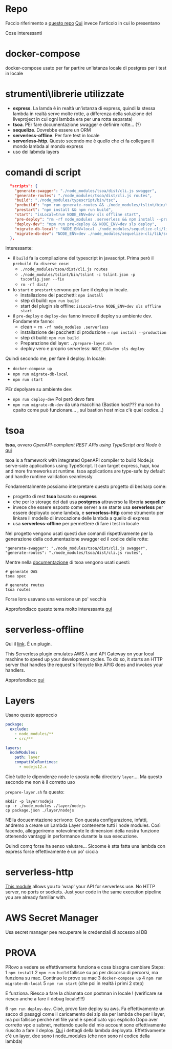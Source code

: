 # Repo

Faccio riferimento a [questo repo](https://github.com/besharpsrl/blog-serverless-backend-nodejs) 
[Qui](https://www.proud2becloud.com/it/costruiamo-un-backend-serverless-con-typescript-nodejs-e-aws-lambda/) invece l'articolo in cui lo presentano

Cose interessanti

# docker-compose
docker-compose usato per far partire un'istanza locale di postgres per i test in locale

# strumenti\librerie utilizzate
- **express**. La lamda è in realtà un'istanza di express, quindi la stessa lambda in realtà serve molte rotte, a differenza della soluzione del liveproject in cui ogni lambda era per una rotta separata)
- **tsoa**. PEr fare documentazione swagger e definire rotte... (?)
- **sequelize**. Dovrebbe essere un ORM
- **serverless-offline**. Per fare test in locale
- **serverless-http**. Questo secondo me è quello che ci fa collegare il mondo lambda al mondo express
- uso dei labmda layers


# comandi di script
```json
  "scripts": {
    "generate-swagger": "./node_modules/tsoa/dist/cli.js swagger",
    "generate-routes": "./node_modules/tsoa/dist/cli.js routes",
    "build": "./node_modules/typescript/bin/tsc",
    "prebuild": "npm run generate-routes && ./node_modules/tslint/bin/tslint -c tslint.json -p tsconfig.json --fix && rm -rf dist/",
    "prestart": "npm install && npm run build",
    "start": "isLocal=true NODE_ENV=dev sls offline start",
    "pre-deploy": "rm -rf node_modules .serverless && npm install --production && npm run build && ./prepare-layer.sh",
    "deploy-dev": "npm run pre-deploy && NODE_ENV=dev sls deploy",
    "migrate-db-local": "NODE_ENV=local ./node_modules/sequelize-cli/lib/sequelize db:migrate",
    "migrate-db-dev": "NODE_ENV=dev ./node_modules/sequelize-cli/lib/sequelize db:migrate"
  },
```

Interessante:
- il `build` fa la compilazione del typescript in javascript. Prima però il `prebuild fa diverse cose`:
    - `./node_modules/tsoa/dist/cli.js routes`
    - `./node_modules/tslint/bin/tslint -c tslint.json -p tsconfig.json --fix`
    - `rm -rf dist/`
- lo `start` e `prestart` servono per fare il deploy in locale. 
    - installazione dei pacchetti: `npm install`
    - step di build: `npm run build`
    - start del plugin sls offline: `isLocal=true NODE_ENV=dev sls offline start`
- il `pre-deploy` e `deploy-dev` fanno invece il deploy su ambiente dev. Fondamente fanno:
    - clean = `rm -rf node_modules .serverless`    
    - installazione dei pacchetti di produzione = `npm install --production`
    - step di build: `npm run build`
    - Preparazione del layer: `./prepare-layer.sh`
    - deploy vero e proprio serverless: `NODE_ENV=dev sls deploy`

Quindi secondo me, per fare il deploy.
In locale:
- `docker-compose up`
- `npm run migrate-db-local`
- `npm run start`

PEr depolyare su ambiente dev:
- `npm run deploy-dev`
Poi però devo fare 
- `npm run migrate-db-dev` da una macchina (Bastion host??? ma non ho cpaito come può funzionare... , sul bastion host mica c'è quel codice...)

# tsoa

**tsoa**, ovvero *OpenAPI-compliant REST APIs using TypeScript and Node* è [qui](https://tsoa-community.github.io/docs/)

tsoa is a framework with integrated OpenAPI compiler to build Node.js serve-side applications using TypeScript. It can target express, hapi, koa and more frameworks at runtime. tsoa applications are type-safe by default and handle runtime validation seamlessly

Fondamentalmente possiamo interpretare questo progetto di besharp come:
- progetto di rest **tsoa** basato su **express**
- che per lo storage dei dati usa **postgress** attraverso la libreria **sequelize**
- invece che essere esposto come server a se stante usa **serverless** per essere deployato come lambda, e **serverless-http** come strumento per linkare il modello di invocazione delle lambda a quello di express
- usa **serverless-offline** per permettere di fare i test in locale 

Nel progetto vengono usati questi due comandi rispettivamente per la generazione della codumentazione swagger ed il codice delle rotte:
```
"generate-swagger": "./node_modules/tsoa/dist/cli.js swagger",
"generate-routes": "./node_modules/tsoa/dist/cli.js routes",
```

Mentre nella [documentazione](https://tsoa-community.github.io/docs/generating.html#using-cli) di tsoa vengono usati questi:

```
# generate OAS
tsoa spec

# generate routes
tsoa routes
```

Forse loro usavano una versione un po' vecchia

Approfondisco questo tema molto interessante [qui](../Typescript/tsoa.md)

# serverless-offline

Qui il [link](https://www.serverless.com/plugins/serverless-offline). È un plugin.

This Serverless plugin emulates AWS λ and API Gateway on your local machine to speed up your development cycles. To do so, it starts an HTTP server that handles the request's lifecycle like APIG does and invokes your handlers.

Approfondisco [qui](serverless-offline.md)

# Layers

Usano questo approccio

```yml
package:
  exclude:
    - node_modules/**
    - src/**

layers:
  nodeModules:
    path: layer
    compatibleRuntimes:
      - nodejs12.x
```

Cioè tutte le dipendenze node le sposta nella directory `layer`.... Ma questo secondo me non è il corretto uso

`prepare-layer.sh` fa questo:

```
mkdir -p layer/nodejs
cp -r ./node_modules ./layer/nodejs
cp package.json ./layer/nodejs
```

NElla docuemntazione scrivono:
Con questa configurazione, infatti, andremo a creare un Lambda Layer contenente tutti i node modules. Così facendo, alleggeriremo notevolmente le dimensioni della nostra funzione ottenendo vantaggi in performance durante la sua esecuzione.

Quindi comq forse ha senso valutare... Sicoome è stta fatta una lambda con express forse effettivamente è un po' ciccia


# serverless-http
[This module](https://www.npmjs.com/package/serverless-http) allows you to 'wrap' your API for serverless use. No HTTP server, no ports or sockets. Just your code in the same execution pipeline you are already familiar with.

# AWS Secret Manager
Usa secret manager pee recuperare le credenziali di accesso al DB


# PROVA

PRovo a vedere se effettivamente funziona e cosa bisogna cambiare
Steps:
1 `npm install`
2 `npm run build` fallisce su pc per discorso di percorsi, ma funziona su mac. Continuo le prove su mac
3 `docker-compose up`
4 `npm run migrate-db-local`
5 `npm run start` (che poi in realtà i primi 2 step)

E funziona. Riesco a fare la chiamata con postman in locale !
(verificare se riesco anche a fare il debug locale!!!!)

6 `npm run deploy-dev`. 
Cioè, provo fare deploy su aws. Fa effettivamente un sacco di pasaggi come il caricamento dei zip sia per lambda che per i layer, ma poi fallisce perchè nel file yaml è specificato vpc esplicito
Dopo aver corretto vpc e subnet, mettendo quelle del mio account sono effettivamente riuscito a fare il deploy. [Qui](https://eu-west-1.console.aws.amazon.com/lambda/home?region=eu-west-1#/functions/express-serverless-dev-app?tab=code) i dettagli della lambda deployata.
Effettivamente c'è un layer, doe sono i node_modules (che non sono nl codice della lambda)

